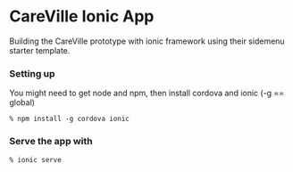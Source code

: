 CareVille Ionic App
=====================

Building the CareVille prototype with ionic framework using their sidemenu starter template.

### Setting up
You might need to get node and npm, then install cordova and ionic (-g == global)

    % npm install -g cordova ionic

### Serve the app with

    % ionic serve
